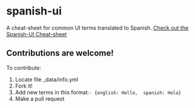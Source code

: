 # spanish-ui
A cheat-sheet for common UI terms translated to Spanish.
[Check out the Spanish-UI Cheat-sheet](http://atlantadesign.ninja/spanish-ui/)

## Contributions are welcome!
To contribute:

1. Locate file _data/info.yml
2. Fork it!
3. Add new terms in this format:```- {english: Hello,  spanish: Hola}```
4. Make a pull request
